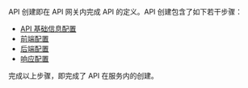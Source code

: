 API 创建即在 API 网关内完成 API 的定义。API 创建包含了如下若干步骤：
* [API 基础信息配置](http://tce.fsphere.cn/document/product/628/11796)
* [前端配置](http://tce.fsphere.cn/document/product/628/11797)
* [后端配置](http://tce.fsphere.cn/document/product/628/11798)
* [响应配置](http://tce.fsphere.cn/document/product/628/11804)

完成以上步骤，即完成了 API 在服务内的创建。